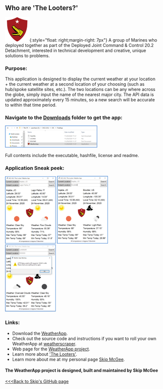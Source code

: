 ## Who are 'The Looters?' 

![Looters](/images/logo.png){:style="float: right;margin-right: 7px"} A group of Marines who deployed together as part of the Deployed Joint Command & Control 20.2 Detachment, interested in technical development and creative, unique solutions to problems.

### Purpose:

This application is designed to display the current weather at your location + the current weather at a second location of your choosing (such as hub/spoke satellite sites, etc.). The two locations can be any where across the globe, simply input the name of the nearest major city. The API data is updated approximately every 15 minutes, so a new search will be accurate to within that time period.

### Navigate to the [Downloads](https://github.com/skipmcgee/WeatherApp/tree/main/download) folder to get the app:
<p float="middle">
  <img src="/images/menu.png" width="60%" />
</p>
Full contents include the executable, hashfile, license and readme.

### Application Sneak peek:

<p float="middle">
  <img src="/images/app1.png" width="33%" />
  <img src="/images/app2.png" width="33%" /> 
  <img src="/images/apperror.png" width="33%" /> 
</p>

### Links:
- Download the [WeatherApp](https://github.com/skipmcgee/WeatherApp/tree/main/download).
- Check out the source code and instructions if you want to roll your own WeatherApp at [weatherscraper](https://github.com/skipmcgee/weatherscraper).
- Web page for the [WeatherApp project](https://skipmcgee.github.io/WeatherApp/).
- Learn more about ['The Looters'](https://skipmcgee.github.io/20.2_deployment/).
- Learn more about me at my personal page [Skip McGee](https://skipmcgee.github.io).

#### The WeatherApp project is designed, built and maintained by Skip McGee

[<<<Back to Skip's GitHub page](https://skipmcgee.github.io/)
